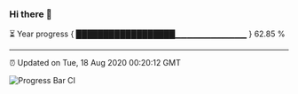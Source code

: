 ### Hi there 👋

⏳ Year progress { ██████████████████▁▁▁▁▁▁▁▁▁▁▁▁ } 62.85 %

---

⏰ Updated on Tue, 18 Aug 2020 00:20:12 GMT

![Progress Bar CI](https://github.com/liununu/liununu/workflows/Progress%20Bar%20CI/badge.svg)
